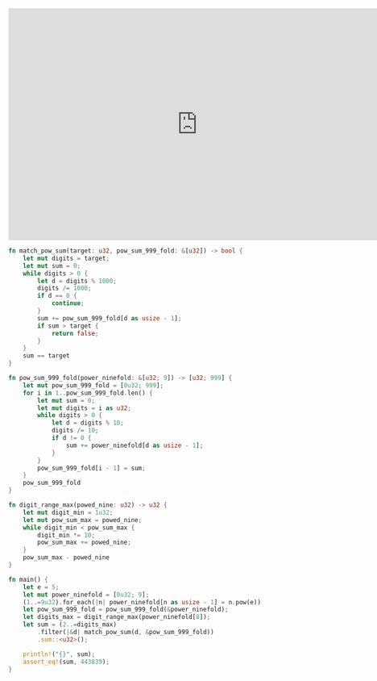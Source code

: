 <html><iframe src="https://docs.google.com/presentation/d/e/2PACX-1vRoiWWblcSHsZfzlRjD8JN9zSxxlT7YkOgkrY06vvNEkkwsxw3YHISIR7ioJsQfNgzC-Yl-6DVieOVN/embed?start=false&loop=false&delayms=60000" frameborder="0" width="750" height="460" allowfullscreen="true" mozallowfullscreen="true" webkitallowfullscreen="true"></iframe></html>

```rust
fn match_pow_sum(target: u32, pow_sum_999_fold: &[u32]) -> bool {
    let mut digits = target;
    let mut sum = 0;
    while digits > 0 {
        let d = digits % 1000;
        digits /= 1000;
        if d == 0 {
            continue;
        }
        sum += pow_sum_999_fold[d as usize - 1];
        if sum > target {
            return false;
        }
    }
    sum == target
}

fn pow_sum_999_fold(power_ninefold: &[u32; 9]) -> [u32; 999] {
    let mut pow_sum_999_fold = [0u32; 999];
    for i in 1..pow_sum_999_fold.len() {
        let mut sum = 0;
        let mut digits = i as u32;
        while digits > 0 {
            let d = digits % 10;
            digits /= 10;
            if d != 0 {
                sum += power_ninefold[d as usize - 1];
            }
        }
        pow_sum_999_fold[i - 1] = sum;
    }
    pow_sum_999_fold
}

fn digit_range_max(powed_nine: u32) -> u32 {
    let mut digit_min = 1u32;
    let mut pow_sum_max = powed_nine;
    while digit_min < pow_sum_max {
        digit_min *= 10;
        pow_sum_max += powed_nine;
    }
    pow_sum_max - powed_nine
}

fn main() {
    let e = 5;
    let mut power_ninefold = [0u32; 9];
    (1..=9u32).for_each(|n| power_ninefold[n as usize - 1] = n.pow(e));
    let pow_sum_999_fold = pow_sum_999_fold(&power_ninefold);
    let digits_max = digit_range_max(power_ninefold[8]);
    let sum = (2..=digits_max)
        .filter(|&d| match_pow_sum(d, &pow_sum_999_fold))
        .sum::<u32>();

    println!("{}", sum);
    assert_eq!(sum, 443839);
}
```
